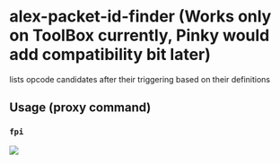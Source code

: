 # alex-packet-id-finder (Works only on ToolBox currently, Pinky would add compatibility bit later)
lists opcode candidates after their triggering based on their definitions

## Usage (proxy command)
### `fpi`

<img src=http://u.cubeupload.com/Owyn/alex.jpg>
